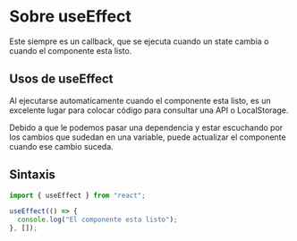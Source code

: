 # Sobre useEffect

Este siempre es un callback, que se ejecuta cuando un state cambia o cuando el componente esta listo.

## Usos de useEffect

Al ejecutarse automaticamente cuando el componente esta listo, es un excelente lugar para colocar código para consultar una API o LocalStorage.

Debido a que le podemos pasar una dependencia y estar escuchando por los cambios que sudedan en una variable, puede actualizar el componente cuando ese cambio suceda.

## Sintaxis

```jsx
import { useEffect } from "react";

useEffect(() => {
  console.log("El componente esta listo");
}, []);
```

